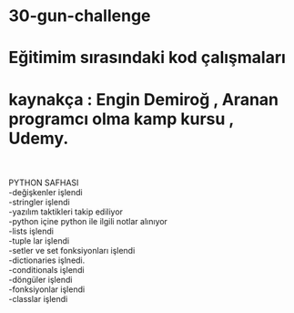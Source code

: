 # 30-gun-challenge
# Eğitimim sırasındaki kod çalışmaları
# kaynakça : Engin Demiroğ , Aranan programcı olma kamp kursu , Udemy.
<br>
<br>
PYTHON SAFHASI  
<br>
-değişkenler işlendi  
<br>
-stringler işlendi  
<br>
-yazılım taktikleri takip ediliyor  
<br>
-python içine python ile ilgili notlar alınıyor  
<br>
-lists işlendi  
<br>
-tuple lar işlendi  
<br>
-setler ve set fonksiyonları işlendi  
<br>
-dictionaries işlnedi.  
<br>
-conditionals işlendi  
<br>
-döngüler işlendi  
<br>
-fonksiyonlar işlendi  
<br>
-classlar işlendi  
<br>



